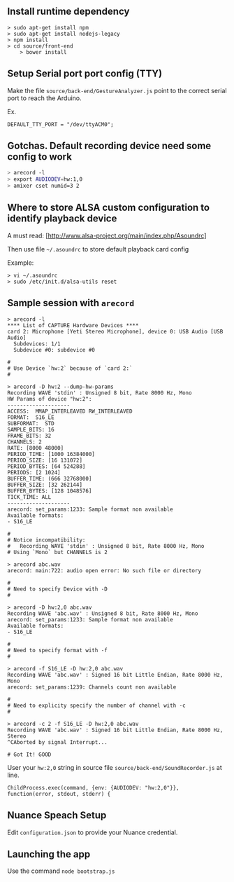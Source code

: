 ## Install runtime dependency

	> sudo apt-get install npm
	> sudo apt-get install nodejs-legacy
	> npm install
	> cd source/front-end
        > bower install

## Setup Serial port port config (TTY)

Make the file `source/back-end/GestureAnalyzer.js` point to the correct serial port to reach the Arduino.

Ex.

	DEFAULT_TTY_PORT = "/dev/ttyACM0";

## Gotchas. Default recording device need some config to work

```bash
> arecord -l
> export AUDIODEV=hw:1,0
> amixer cset numid=3 2
```

## Where to store ALSA custom configuration to identify playback device

A must read: [http://www.alsa-project.org/main/index.php/Asoundrc]

Then use file `~/.asoundrc` to store default playback card config

Example:

	> vi ~/.asoundrc
	> sudo /etc/init.d/alsa-utils reset


## Sample session with `arecord`

	> arecord -l
	**** List of CAPTURE Hardware Devices ****
	card 2: Microphone [Yeti Stereo Microphone], device 0: USB Audio [USB Audio]
	  Subdevices: 1/1
	  Subdevice #0: subdevice #0

	#
	# Use Device `hw:2` because of `card 2:`
	#

	> arecord -D hw:2 --dump-hw-params
	Recording WAVE 'stdin' : Unsigned 8 bit, Rate 8000 Hz, Mono
	HW Params of device "hw:2":
	--------------------
	ACCESS:  MMAP_INTERLEAVED RW_INTERLEAVED
	FORMAT:  S16_LE
	SUBFORMAT:  STD
	SAMPLE_BITS: 16
	FRAME_BITS: 32
	CHANNELS: 2
	RATE: [8000 48000]
	PERIOD_TIME: [1000 16384000]
	PERIOD_SIZE: [16 131072]
	PERIOD_BYTES: [64 524288]
	PERIODS: [2 1024]
	BUFFER_TIME: (666 32768000]
	BUFFER_SIZE: [32 262144]
	BUFFER_BYTES: [128 1048576]
	TICK_TIME: ALL
	--------------------
	arecord: set_params:1233: Sample format non available
	Available formats:
	- S16_LE

	#
	# Notice incompatibility:
	#   Recording WAVE 'stdin' : Unsigned 8 bit, Rate 8000 Hz, Mono
	# Using `Mono` but CHANNELS is 2

	> arecord abc.wav
	arecord: main:722: audio open error: No such file or directory

	#
	# Need to specify Device with -D
	#

	> arecord -D hw:2,0 abc.wav
	Recording WAVE 'abc.wav' : Unsigned 8 bit, Rate 8000 Hz, Mono
	arecord: set_params:1233: Sample format non available
	Available formats:
	- S16_LE

	#
	# Need to specify format with -f
	#

	> arecord -f S16_LE -D hw:2,0 abc.wav
	Recording WAVE 'abc.wav' : Signed 16 bit Little Endian, Rate 8000 Hz, Mono
	arecord: set_params:1239: Channels count non available

	#
	# Need to explicity specify the number of channel with -c
	#

	> arecord -c 2 -f S16_LE -D hw:2,0 abc.wav
	Recording WAVE 'abc.wav' : Signed 16 bit Little Endian, Rate 8000 Hz, Stereo
	^CAborted by signal Interrupt...

	# Got It! GOOD

User your `hw:2,0` string in source file `source/back-end/SoundRecorder.js` at line.

	ChildProcess.exec(command, {env: {AUDIODEV: "hw:2,0"}}, function(error, stdout, stderr) {


## Nuance Speach Setup

Edit `configuration.json` to provide your Nuance credential.

## Launching the app

Use the command `node bootstrap.js`
